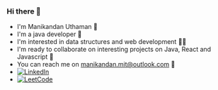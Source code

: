 ### Hi there 👋
- I'm Manikandan Uthaman :slightly_smiling_face:
- I'm a java developer :robot:
- I'm interested in data structures and web development :technologist:
- I'm ready to collaborate on interesting projects on Java, React and Javascript :handshake:
- You can reach me on [manikandan.mit@outlook.com](mailto:manikandan.mit@outlook.com?subject=Through_Github:) :incoming_envelope:
- <a href="https://www.linkedin.com/in/manikandan-uthaman/" target="_blank"><img src="https://img.shields.io/badge/LinkedIn-Manikandan-blue?logo=linkedin&style=flat-square&logoColor=white" alt="LinkedIn"></a>
- <a href="https://leetcode.com/manikandan-uthaman/" target="_blank"><img src="https://img.shields.io/badge/LeetCode-Manikandan-blue?logo=leetcode&style=flat-square&logoColor=yellow&color=yellow" alt="LeetCode"></a>

<!--
**manikandan-uthaman/manikandan-uthaman** is a ✨ _special_ ✨ repository because its `README.md` (this file) appears on your GitHub profile.

Here are some ideas to get you started:

- 🔭 I’m currently working on ...
- 🌱 I’m currently learning ...
- 👯 I’m looking to collaborate on ...
- 🤔 I’m looking for help with ...
- 💬 Ask me about ...
- 📫 How to reach me: ...
- 😄 Pronouns: ...
- ⚡ Fun fact: ...
-->
